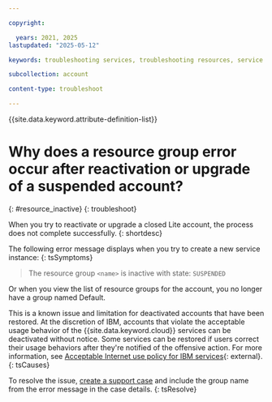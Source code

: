 ```yaml
---

copyright:

  years: 2021, 2025
lastupdated: "2025-05-12"

keywords: troubleshooting services, troubleshooting resources, service problems, resource problems, resource group, reactivate resource, upgrade resource, reactiveate account, upgrade account

subcollection: account

content-type: troubleshoot

---
```


{{site.data.keyword.attribute-definition-list}}

# Why does a resource group error occur after reactivation or upgrade of a suspended account?
{: #resource_inactive}
{: troubleshoot}

When you try to reactivate or upgrade a closed Lite account, the process does not complete successfully.
{: shortdesc}

The following error message displays when you try to create a new service instance:
{: tsSymptoms}

> The resource group `<name>` is inactive with state: `SUSPENDED`

Or when you view the list of resource groups for the account, you no longer have a group named Default.

This is a known issue and limitation for deactivated accounts that have been restored. At the discretion of IBM, accounts that violate the acceptable usage behavior of the {{site.data.keyword.cloud}} services can be deactivated without notice. Some services can be restored if users correct their usage behaviors after they're notified of the offensive action. For more information, see [Acceptable Internet use policy for IBM services](https://www.ibm.com/consulting){: external}.
{: tsCauses}

To resolve the issue, [create a support case](/docs/account?topic=account-open-case) and include the group name from the error message in the case details.
{: tsResolve}

 
